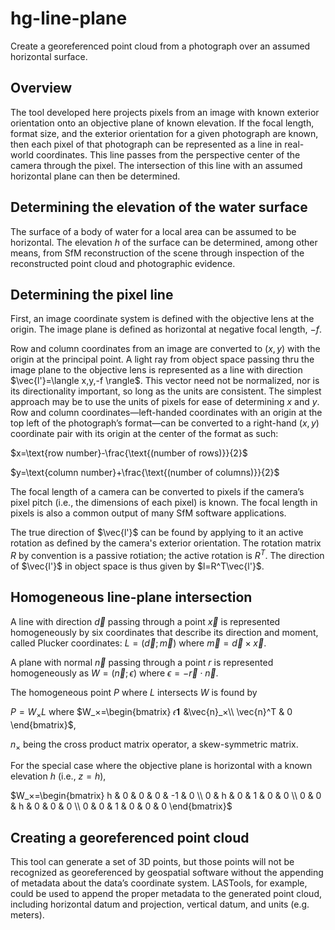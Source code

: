 # hg-line-plane
Create a georeferenced point cloud from a photograph over an assumed horizontal surface.

## Overview
The tool developed here projects pixels from an image with known exterior orientation onto an objective plane of known elevation. If the focal length, format size, and the exterior orientation for a given photograph are known, then each pixel of that photograph can be represented as a line in real-world coordinates. This line passes from the perspective center of the camera through the pixel. The intersection of this line with an assumed horizontal plane can then be determined.

## Determining the elevation of the water surface
The surface of a body of water for a local area can be assumed to be horizontal. The elevation $h$ of the surface can be determined, among other means, from SfM reconstruction of the scene through inspection of the reconstructed point cloud and photographic evidence.

## Determining the pixel line
First, an image coordinate system is defined with the objective lens at the origin. The image plane is defined as horizontal at negative focal length, $-f$. 

Row and column coordinates from an image are converted to $(x,y)$ with the origin at the principal point. A light ray from object space passing thru the image plane to the objective lens is represented as a line with direction $\vec{l'}=\langle x,y,-f \rangle$. This vector need not be normalized, nor is its directionality important, so long as the units are consistent. The simplest approach may be to use the units of pixels for ease of determining $x$ and $y$. Row and column coordinates—left-handed coordinates with an origin at the top left of the photograph’s format—can be converted to a right-hand $(x,y)$ coordinate pair with its origin at the center of the format as such:

$x=\text{row number}-\frac{\text{(number of rows)}}{2}$

$y=\text{column number}+\frac{\text{(number of columns)}}{2}$

The focal length of a camera can be converted to pixels if the camera’s pixel pitch (i.e., the dimensions of each pixel) is known. The focal length in pixels is also a common output of many SfM software applications.

The true direction of $\vec{l'}$ can be found by applying to it an active rotation as defined by the camera's exterior orientation. The rotation matrix $R$ by convention is a passive rotiation; the active rotation is $R^T$. The direction of $\vec{l'}$ in object space is thus given by $l=R^T\vec{l'}$.

## Homogeneous line-plane intersection
A line with direction $\vec{d}$ passing through a point $\vec{x}$ is represented homogeneously by six coordinates that describe its direction and moment, called Plucker coordinates: $L=(\vec{d};\vec{m})$ where $\vec{m}=\vec{d} \times \vec{x}$.

A plane with normal $\vec{n}$ passing through a point $r$ is represented homogeneously as $W=(\vec{n};ϵ)$ where $ϵ=-\vec{r} \cdot \vec{n}$.

The homogeneous point $P$ where $L$ intersects $W$ is found by 

$P=W_ \times L$   where    $W_×=\begin{bmatrix} 𝜖𝟏 &\vec{n}_×\\ \vec{n}^T & 0 \end{bmatrix}$,

$n_×$ being the cross product matrix operator, a skew-symmetric matrix.

For the special case where the objective plane is horizontal with a known elevation $h$ (i.e., $z=h$),

$W_×=\begin{bmatrix}
    h & 0 & 0 & 0 & -1 & 0 \\
    0 & h & 0 & 1 & 0 & 0 \\
    0 & 0 & h & 0 & 0 & 0 \\
    0 & 0 & 1 & 0 & 0 & 0
\end{bmatrix}$ 

## Creating a georeferenced point cloud
This tool can generate a set of 3D points, but those points will not be recognized as georeferenced by geospatial software without the appending of metadata about the data’s coordinate system. LASTools, for example, could be used to append the proper metadata to the generated point cloud, including horizontal datum and projection, vertical datum, and units (e.g. meters).
